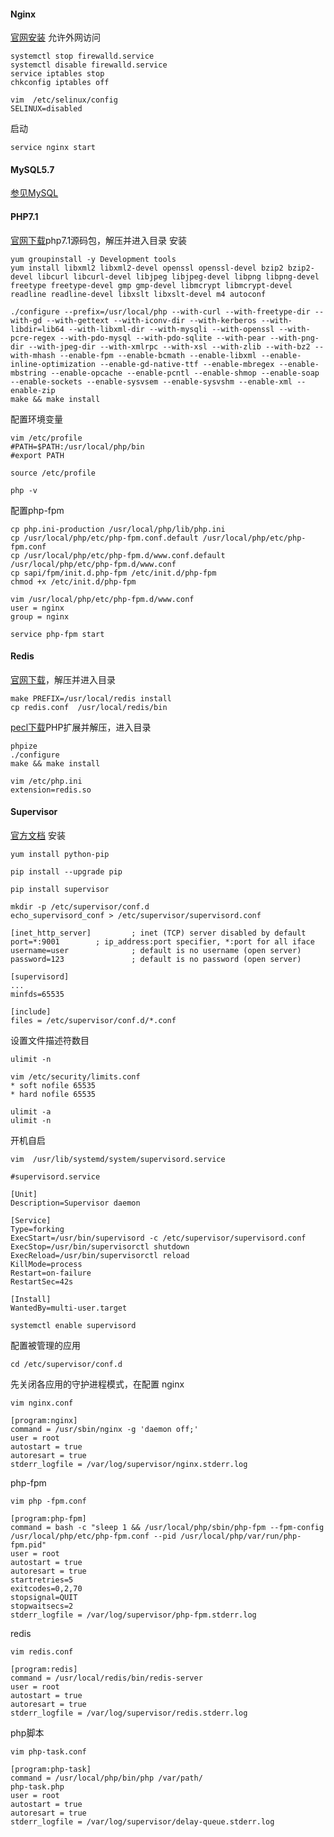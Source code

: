 #### **Nginx**
[官网安装](http://nginx.org/en/linux_packages.html#RHEL-CentOS)
允许外网访问
```
systemctl stop firewalld.service
systemctl disable firewalld.service
service iptables stop
chkconfig iptables off

vim  /etc/selinux/config
SELINUX=disabled
```
启动
```
service nginx start
```

#### **MySQL5.7**
[参见MySQL](https://www.kancloud.cn/book/dawnmn/blog/preview/CentOS%E6%9C%8D%E5%8A%A1%E5%99%A8/MySQL5.7/%E5%AE%89%E8%A3%85mysql5.7.md)

#### **PHP7.1**
[官网下载](http://php.net/downloads.php)php7.1源码包，解压并进入目录
安装
```
yum groupinstall -y Development tools
yum install libxml2 libxml2-devel openssl openssl-devel bzip2 bzip2-devel libcurl libcurl-devel libjpeg libjpeg-devel libpng libpng-devel freetype freetype-devel gmp gmp-devel libmcrypt libmcrypt-devel readline readline-devel libxslt libxslt-devel m4 autoconf
 
./configure --prefix=/usr/local/php --with-curl --with-freetype-dir --with-gd --with-gettext --with-iconv-dir --with-kerberos --with-libdir=lib64 --with-libxml-dir --with-mysqli --with-openssl --with-pcre-regex --with-pdo-mysql --with-pdo-sqlite --with-pear --with-png-dir --with-jpeg-dir --with-xmlrpc --with-xsl --with-zlib --with-bz2 --with-mhash --enable-fpm --enable-bcmath --enable-libxml --enable-inline-optimization --enable-gd-native-ttf --enable-mbregex --enable-mbstring --enable-opcache --enable-pcntl --enable-shmop --enable-soap --enable-sockets --enable-sysvsem --enable-sysvshm --enable-xml --enable-zip
make && make install
```
配置环境变量
```
vim /etc/profile
#PATH=$PATH:/usr/local/php/bin
#export PATH
 
source /etc/profile
 
php -v
```
配置php-fpm
```
cp php.ini-production /usr/local/php/lib/php.ini
cp /usr/local/php/etc/php-fpm.conf.default /usr/local/php/etc/php-fpm.conf
cp /usr/local/php/etc/php-fpm.d/www.conf.default /usr/local/php/etc/php-fpm.d/www.conf
cp sapi/fpm/init.d.php-fpm /etc/init.d/php-fpm
chmod +x /etc/init.d/php-fpm
 
vim /usr/local/php/etc/php-fpm.d/www.conf
user = nginx
group = nginx
 
service php-fpm start
```

#### **Redis**
[官网下载](https://redis.io/download)，解压并进入目录
```
make PREFIX=/usr/local/redis install
cp redis.conf  /usr/local/redis/bin
```
[pecl下载]([https://pecl.php.net/package/redis](https://pecl.php.net/package/redis))PHP扩展并解压，进入目录
```
phpize
./configure
make && make install

vim /etc/php.ini
extension=redis.so
```

#### **Supervisor**
[官方文档](http://supervisord.org/)
安装
```
yum install python-pip
 
pip install --upgrade pip
 
pip install supervisor
 
mkdir -p /etc/supervisor/conf.d
echo_supervisord_conf > /etc/supervisor/supervisord.conf
```
```
[inet_http_server]         ; inet (TCP) server disabled by default
port=*:9001        ; ip_address:port specifier, *:port for all iface
username=user              ; default is no username (open server)
password=123               ; default is no password (open server)
 
[supervisord]
...
minfds=65535
 
[include]
files = /etc/supervisor/conf.d/*.conf
```
设置文件描述符数目
```
ulimit -n
 
vim /etc/security/limits.conf
* soft nofile 65535
* hard nofile 65535

ulimit -a
ulimit -n
```
开机自启
```
vim  /usr/lib/systemd/system/supervisord.service
```
```
#supervisord.service
 
[Unit] 
Description=Supervisor daemon
 
[Service] 
Type=forking 
ExecStart=/usr/bin/supervisord -c /etc/supervisor/supervisord.conf 
ExecStop=/usr/bin/supervisorctl shutdown 
ExecReload=/usr/bin/supervisorctl reload 
KillMode=process 
Restart=on-failure 
RestartSec=42s
 
[Install] 
WantedBy=multi-user.target
```
```
systemctl enable supervisord
```
配置被管理的应用
```
cd /etc/supervisor/conf.d
```
先关闭各应用的守护进程模式，在配置
nginx
```
vim nginx.conf

[program:nginx]
command = /usr/sbin/nginx -g 'daemon off;'
user = root
autostart = true
autoresart = true
stderr_logfile = /var/log/supervisor/nginx.stderr.log
```
php-fpm
```
vim php -fpm.conf

[program:php-fpm]
command = bash -c "sleep 1 && /usr/local/php/sbin/php-fpm --fpm-config /usr/local/php/etc/php-fpm.conf --pid /usr/local/php/var/run/php-fpm.pid"
user = root
autostart = true
autoresart = true
startretries=5
exitcodes=0,2,70
stopsignal=QUIT
stopwaitsecs=2
stderr_logfile = /var/log/supervisor/php-fpm.stderr.log
```
redis
```
vim redis.conf

[program:redis]
command = /usr/local/redis/bin/redis-server
user = root
autostart = true
autoresart = true
stderr_logfile = /var/log/supervisor/redis.stderr.log
```
php脚本
```
vim php-task.conf

[program:php-task]
command = /usr/local/php/bin/php /var/path/php-task.php
user = root
autostart = true
autoresart = true
stderr_logfile = /var/log/supervisor/delay-queue.stderr.log
```








